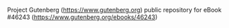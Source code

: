 Project Gutenberg (https://www.gutenberg.org) public repository for eBook #46243 (https://www.gutenberg.org/ebooks/46243)
